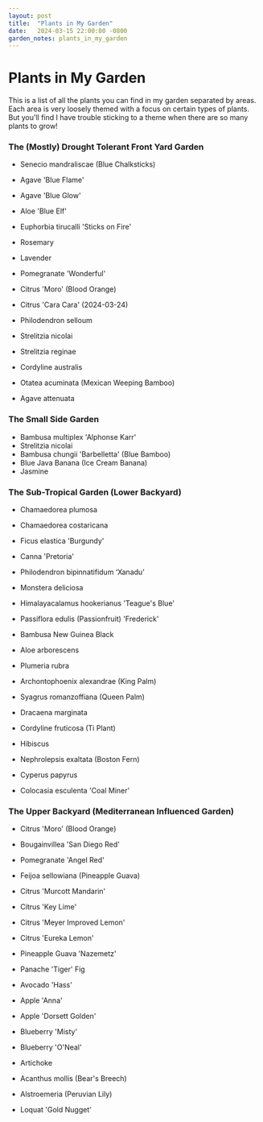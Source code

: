 ```yaml
---
layout: post
title:  "Plants in My Garden"
date:   2024-03-15 22:00:00 -0800
garden_notes: plants_in_my_garden
---
```


Plants in My Garden
====================

This is a list of all the plants you can find in my garden separated by areas. Each area is very loosely themed with a focus on certain types of plants. But you'll find I have trouble sticking to a theme when there are so many plants to grow!

### The (Mostly) Drought Tolerant Front Yard Garden

- Senecio mandraliscae (Blue Chalksticks)
- Agave 'Blue Flame'
- Agave 'Blue Glow'
- Aloe 'Blue Elf'
- Euphorbia tirucalli 'Sticks on Fire'

- Rosemary
- Lavender

- Pomegranate 'Wonderful'
- Citrus 'Moro' (Blood Orange)
- Citrus 'Cara Cara' (2024-03-24)

- Philodendron selloum

- Strelitzia nicolai
- Strelitzia reginae
- Cordyline australis
- Otatea acuminata (Mexican Weeping Bamboo)
- Agave attenuata

### The Small Side Garden

- Bambusa multiplex 'Alphonse Karr'
- Strelitzia nicolai
- Bambusa chungii 'Barbelletta' (Blue Bamboo)
- Blue Java Banana (Ice Cream Banana)
- Jasmine

### The Sub-Tropical Garden (Lower Backyard)

- Chamaedorea plumosa
- Chamaedorea costaricana
- Ficus elastica 'Burgundy'
- Canna 'Pretoria'
- Philodendron bipinnatifidum ‘Xanadu’
- Monstera deliciosa
- Himalayacalamus hookerianus 'Teague's Blue'

- Passiflora edulis (Passionfruit) 'Frederick'

- Bambusa New Guinea Black

- Aloe arborescens
- Plumeria rubra

- Archontophoenix alexandrae (King Palm)
- Syagrus romanzoffiana (Queen Palm)
- Dracaena marginata
- Cordyline fruticosa (Ti Plant)
- Hibiscus

- Nephrolepsis exaltata (Boston Fern)
- Cyperus papyrus
- Colocasia esculenta 'Coal Miner'

### The Upper Backyard (Mediterranean Influenced Garden)

- Citrus 'Moro' (Blood Orange)
- Bougainvillea 'San Diego Red'
- Pomegranate 'Angel Red'
- Feijoa sellowiana (Pineapple Guava)
- Citrus 'Murcott Mandarin'

- Citrus 'Key Lime'
- Citrus 'Meyer Improved Lemon'
- Citrus 'Eureka Lemon'
- Pineapple Guava 'Nazemetz'

- Panache 'Tiger' Fig

- Avocado 'Hass'

- Apple 'Anna'
- Apple 'Dorsett Golden'
- Blueberry 'Misty'
- Blueberry 'O'Neal'

- Artichoke
- Acanthus mollis (Bear's Breech)
- Alstroemeria (Peruvian Lily)
- Loquat 'Gold Nugget'
